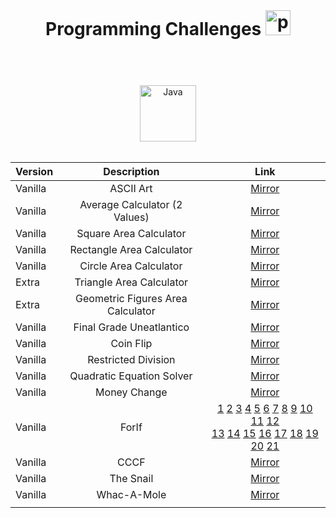 <header>
  <h1 align="center" style="margin: 0;">
    Programming Challenges
    <img width="40px" alt="programmer" src="https://cdn-icons-png.flaticon.com/512/6062/6062646.png"/>
  </h1>
</header>

<body>

  <div align="center">
  <br>
  <img width="90px" alt="Java" src="https://custom-icon-badges.demolab.com/badge/Java-007396.svg?logo=java&logoColor=white"/>
  <br>
  <br>
  
  |Version|Description|Link|
  |-|:-:|:-:|
  |Vanilla|ASCII Art|[Mirror](ASCIIArt/src/ArtASCII.java)
  |Vanilla|Average Calculator (2 Values)|[Mirror](AverageCalculator/src/AverageCalculator.java)
  |Vanilla|Square Area Calculator|[Mirror](AreaCalculator/src/AreaSquare.java)
  |Vanilla|Rectangle Area Calculator|[Mirror](AreaCalculator/src/AreaRectangle.java)
  |Vanilla|Circle Area Calculator|[Mirror](AreaCalculator/src/AreaCircle.java)
  |Extra|Triangle Area Calculator|[Mirror](AreaCalculator/src/Areatriangle.java)
  |Extra|Geometric Figures Area Calculator|[Mirror](AreaCalculator/src/GeometricAreaCalculator.java)
  |Vanilla|Final Grade Uneatlantico|[Mirror](AverageCalculator/src/FinalGradeCalculator.java)
  |Vanilla|Coin Flip|[Mirror](CoinFlip/src/CoinFlip.java)
  |Vanilla|Restricted Division|[Mirror](RestrictedDivision/src/RestrictedDivision.java)
  |Vanilla|Quadratic Equation Solver|[Mirror](QuadraticEquationSolver/src/QuadraticEquationSolver.java)
  |Vanilla|Money Change|[Mirror](MoneyChange/src/MoneyChange.java)
  |Vanilla|ForIf|[1](ForIfChallenge/src/classes/ForIf1.java) [2](ForIfChallenge/src/classes/ForIf2.java) [3](ForIfChallenge/src/classes/ForIf3.java) [4](ForIfChallenge/src/classes/ForIf4.java) [5](ForIfChallenge/src/classes/ForIf5.java) [6](ForIfChallenge/src/classes/ForIf6.java) [7](ForIfChallenge/src/classes/ForIf7.java) [8](ForIfChallenge/src/classes/ForIf8.java) [9](ForIfChallenge/src/classes/ForIf9.java) [10](ForIfChallenge/src/classes/ForIf10.java) [11](ForIfChallenge/src/classes/ForIf11.java) [12](ForIfChallenge/src/classes/ForIf12.java) <br> [13](ForIfChallenge/src/classes/ForIf13.java) [14](ForIfChallenge/src/classes/ForIf14.java) [15](ForIfChallenge/src/classes/ForIf15.java) [16](ForIfChallenge/src/classes/ForIf16.java) [17](ForIfChallenge/src/classes/ForIf17.java) [18](ForIfChallenge/src/classes/ForIf18.java) [19](ForIfChallenge/src/classes/ForIf19.java) [20](ForIfChallenge/src/classes/ForIf20.java) [21](ForIfChallenge/src/classes/ForIf21.java)
  |Vanilla|CCCF|[Mirror](CCCF/src/CCCF.java)
  |Vanilla|The Snail|[Mirror](TheSnail/src/TheSnail.java)
  |Vanilla|Whac-A-Mole|[Mirror](WhacAMole/src/WhacAMole.java)
  |||
  

  </div>
</body>